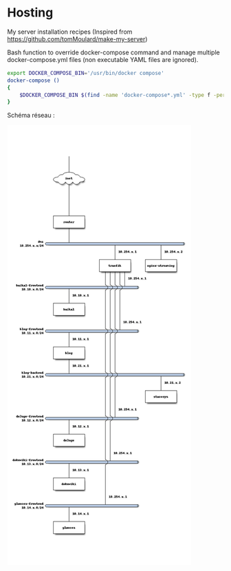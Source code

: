 # Hosting

My server installation recipes  (Inspired from https://github.com/tomMoulard/make-my-server)

Bash function to override docker-compose command and manage multiple docker-compose.yml files (non executable YAML files are ignored).

```bash
export DOCKER_COMPOSE_BIN='/usr/bin/docker compose'
docker-compose ()
{
    $DOCKER_COMPOSE_BIN $(find -name 'docker-compose*.yml' -type f -perm -u+x -printf '%p\t%d\n'  2>/dev/null | sort -n -k2 | cut -f 1 | awk '{print "-f "$0}') $@
}
```  

Schéma réseau :

![schéma réseau](__doc__/nwdiag.png)